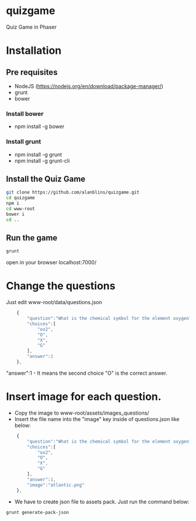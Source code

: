 # quizgame
Quiz Game in Phaser

# Installation
## Pre requisites
 * NodeJS (https://nodejs.org/en/download/package-manager/)
 * grunt
 * bower

### Install bower
 * npm install -g bower
 
### Install grunt
 * npm install -g grunt
 * npm install -g grunt-cli

## Install the Quiz Game
```sh
git clone https://github.com/alanblins/quizgame.git
cd quizgame
npm i
cd www-root
bower i
cd ..
```

## Run the game
```sh
grunt
```

open in your browser localhost:7000/

# Change the questions
Just edit www-root/data/questions.json
```javascript
	{
		"question":"What is the chemical symbol for the element oxygen?",
		"choices":[
			"ox2",
			"O",
			"X",
			"G"
		],
		"answer":1
	},
```
"answer":1 - It means the second choice "O" is the correct answer.

# Insert image for each question.
* Copy the image to www-root/assets/images_questions/
* Insert the file name into the "image" key inside of questions.json like below:

```javascript
	{
		"question":"What is the chemical symbol for the element oxygen?",
		"choices":[
			"ox2",
			"O",
			"X",
			"G"
		],
		"answer":1,
		"image":"atlantic.png"
	},
```

* We have to create json file to assets pack. Just run the command below:
```sh
grunt generate-pack-json
```
